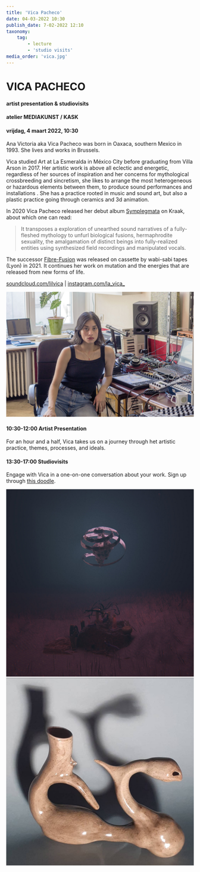 ```yaml
---
title: 'Vica Pacheco'
date: 04-03-2022 10:30
publish_date: 7-02-2022 12:10
taxonomy:
    tag:
        - lecture
        - 'studio visits'
media_order: 'vica.jpg'
---
```

# VICA PACHECO
#### artist presentation & studiovisits
#### atelier MEDIAKUNST / KASK
#### vrijdag, 4 maart 2022, 10:30
Ana Victoria aka Vica Pacheco was born in Oaxaca, southern Mexico in 1993. She lives and works in Brussels.

Vica studied Art at La Esmeralda in México City before graduating from Villa Arson in 2017. Her artistic work is above all eclectic and energetic, regardless of her sources of inspiration and her concerns for mythological crossbreeding and sincretism, she likes to arrange the most heterogeneous or hazardous elements between them, to produce sound performances and installations . She has a practice rooted in music and sound art, but also a plastic practice going through ceramics and 3d animation.

In 2020 Vica Pacheco released her debut album [Symplegmata](https://kraak.bandcamp.com/album/symplegmata) on Kraak, about which one can read:
> It transposes a exploration of unearthed sound narratives of a fully-fleshed mythology to unfurl biological fusions, hermaphrodite sexuality, the amalgamation of distinct beings into fully-realized entities using synthesized field recordings and manipulated vocals.

The successor [Fibre-Fusion](https://wabi-sabi-tapes.bandcamp.com/album/fibre-fusion) was released on cassette by wabi-sabi tapes (Lyon) in 2021. It continues her work on mutation and the energies that are released from new forms of life.


[soundcloud.com/lilvica](https://soundcloud.com/lilvica) |
[instagram.com/la_vica_](https://www.instagram.com/la_vica_/)

![](vica.jpg)

#### 10:30-12:00	Artist Presentation
For an hour and a half, Vica takes us on a journey through het artistic practice, themes, processes, and ideals.
#### 13:30-17:00	Studiovisits
Engage with Vica in a one-on-one conversation about your work. Sign up through [this doodle](https://doodle.com/poll/hxgsmci7567rv5zv?utm_source=poll&utm_medium=link).

![](vica2.jpg)    
![](vica3.jpg)
